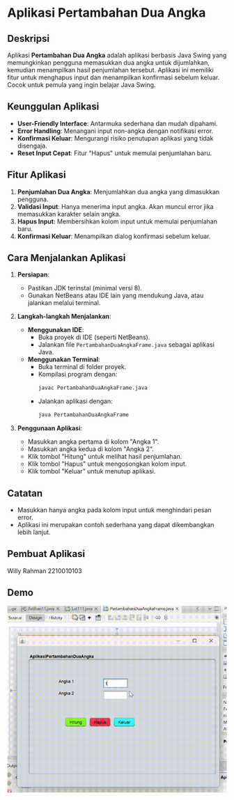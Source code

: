 # Aplikasi Pertambahan Dua Angka

## Deskripsi
Aplikasi **Pertambahan Dua Angka** adalah aplikasi berbasis Java Swing yang memungkinkan pengguna memasukkan dua angka untuk dijumlahkan, kemudian menampilkan hasil penjumlahan tersebut. Aplikasi ini memiliki fitur untuk menghapus input dan menampilkan konfirmasi sebelum keluar. Cocok untuk pemula yang ingin belajar Java Swing.

## Keunggulan Aplikasi
- **User-Friendly Interface**: Antarmuka sederhana dan mudah dipahami.
- **Error Handling**: Menangani input non-angka dengan notifikasi error.
- **Konfirmasi Keluar**: Mengurangi risiko penutupan aplikasi yang tidak disengaja.
- **Reset Input Cepat**: Fitur "Hapus" untuk memulai penjumlahan baru.

## Fitur Aplikasi
1. **Penjumlahan Dua Angka**: Menjumlahkan dua angka yang dimasukkan pengguna.
2. **Validasi Input**: Hanya menerima input angka. Akan muncul error jika memasukkan karakter selain angka.
3. **Hapus Input**: Membersihkan kolom input untuk memulai penjumlahan baru.
4. **Konfirmasi Keluar**: Menampilkan dialog konfirmasi sebelum keluar.

## Cara Menjalankan Aplikasi
1. **Persiapan**:
   - Pastikan JDK terinstal (minimal versi 8).
   - Gunakan NetBeans atau IDE lain yang mendukung Java, atau jalankan melalui terminal.

2. **Langkah-langkah Menjalankan**:
   - **Menggunakan IDE**:
     - Buka proyek di IDE (seperti NetBeans).
     - Jalankan file `PertambahanDuaAngkaFrame.java` sebagai aplikasi Java.
   - **Menggunakan Terminal**:
     - Buka terminal di folder proyek.
     - Kompilasi program dengan:
       ```bash
       javac PertambahanDuaAngkaFrame.java
       ```
     - Jalankan aplikasi dengan:
       ```bash
       java PertambahanDuaAngkaFrame
       ```

3. **Penggunaan Aplikasi**:
   - Masukkan angka pertama di kolom "Angka 1".
   - Masukkan angka kedua di kolom "Angka 2".
   - Klik tombol "Hitung" untuk melihat hasil penjumlahan.
   - Klik tombol "Hapus" untuk mengosongkan kolom input.
   - Klik tombol "Keluar" untuk menutup aplikasi.
## Catatan
- Masukkan hanya angka pada kolom input untuk menghindari pesan error.
- Aplikasi ini merupakan contoh sederhana yang dapat dikembangkan lebih lanjut.

## Pembuat Aplikasi
  Willy Rahman 2210010103

## Demo
![Demo GIF](https://github.com/willyrahman/AplikasiPertambahanDuaAngka/blob/main/img/Demo%20Pertambahan%20Dua%20Angka.gif)
  

